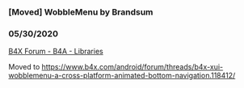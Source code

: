 ### [Moved] WobbleMenu by Brandsum
### 05/30/2020
[B4X Forum - B4A - Libraries](https://www.b4x.com/android/forum/threads/103329/)

Moved to <https://www.b4x.com/android/forum/threads/b4x-xui-wobblemenu-a-cross-platform-animated-bottom-navigation.118412/>